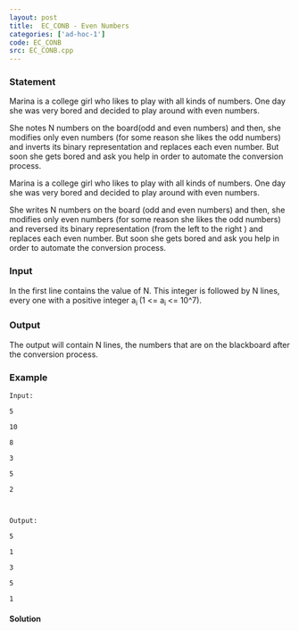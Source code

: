 ```yaml
---
layout: post
title:  EC_CONB - Even Numbers
categories: ['ad-hoc-1']
code: EC_CONB
src: EC_CONB.cpp
---
```


### **Statement**

Marina is a college girl who likes to play with all kinds of numbers. One day
she was very bored and decided to play around with even numbers.

She notes N numbers on the board(odd and even numbers) and then, she modifies
only even numbers (for some reason she likes the odd numbers) and inverts its
binary representation and replaces each even number. But soon she gets bored
and ask you help in order to automate the conversion process.

Marina is a college girl who likes to play with all kinds of numbers. One day
she was very bored and decided to play around with even numbers.

She writes N numbers on the board (odd and even numbers) and then, she
modifies only even numbers (for some reason she likes the odd numbers) and
reversed its binary representation (from the left to the right ) and replaces
each even number. But soon she gets bored and ask you help in order to
automate the conversion process.

### Input

In the first line contains the value of N. This integer is followed by N
lines, every one with a positive integer a<sub>i </sub>(1 <= a<sub>i
</sub><= 10^7).

### Output

The output will contain N lines, the numbers that are on the blackboard after
the conversion process.

### Example

    
    
    Input:
    5
    10
    8
    3
    5
    2
    
    Output:
    5
    1
    3
    5
    1



#### **Solution**



